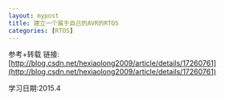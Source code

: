```yaml
---
layout: mypost
title: 建立一个属于自己的AVR的RTOS
categories: [RTOS]
---
```


参考+转载 链接:[http://blog.csdn.net/hexiaolong2009/article/details/17260761](http://blog.csdn.net/hexiaolong2009/article/details/17260761)

学习日期:2015.4
